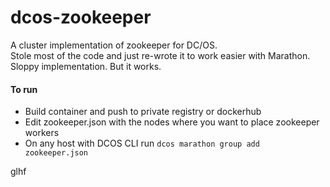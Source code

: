 # dcos-zookeeper
A cluster implementation of zookeeper for DC/OS.  
Stole most of the code and just re-wrote it to work easier with Marathon. Sloppy implementation. But it works.  

#### To run
* Build container and push to private registry or dockerhub
* Edit zookeeper.json with the nodes where you want to place zookeeper workers
* On any host with DCOS CLI run `dcos marathon group add zookeeper.json`  

glhf 
